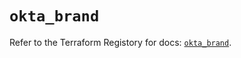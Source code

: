 # `okta_brand`

Refer to the Terraform Registory for docs: [`okta_brand`](https://registry.terraform.io/providers/okta/okta/4.3.0/docs/resources/brand).

